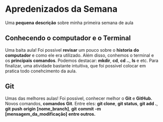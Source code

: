 # Apredenizados da Semana
Uma **pequena** **descrição** sobre minha primeira semana de aula

## Conhecendo o computador e o Terminal
Uma baita aula! Foi possivel **revisar** um pouco sobre o **historia** **do** **computador** e como ele era utilizado.  Além disso, conhemos o terminal e os **principais** **comandos**. Podemos destacar: **mkdir**, **cd**, **cd ..**, **ls** e etc. Para finalizar, uma atividade bastante intuitiva, que foi possivel colocar em pratica todo conehcimento da aula.

## Git
Umas das melhores aulas! Foi possivel, conhecer melhor o **Git** e **GitHub.** Novos comandos, **comandos** **Git**. Entre eles: **git clone**, **git status**, **git add .**, **git** **push** **origin** **[nome_branch]**, **git** **commit** **-m** **[mensagem_da_modificação]** **entre outros.**

